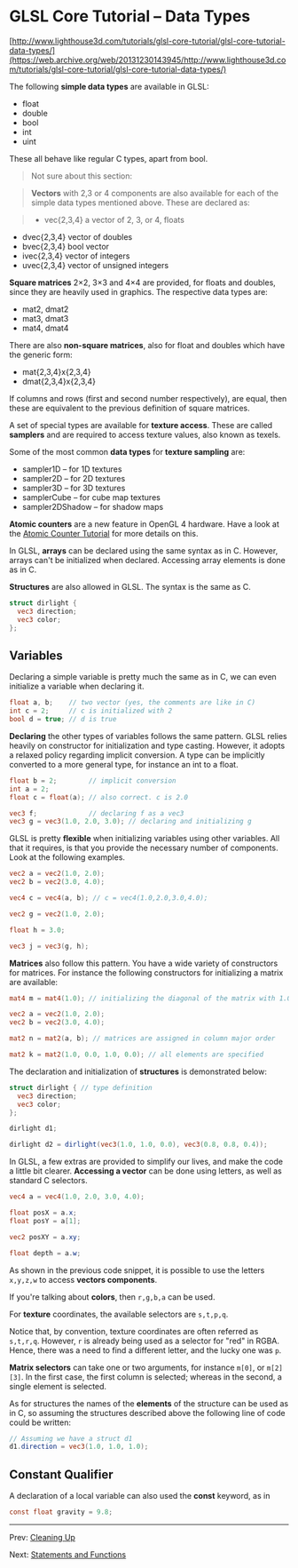 # GLSL Core Tutorial – Data Types

[http://www.lighthouse3d.com/tutorials/glsl-core-tutorial/glsl-core-tutorial-data-types/](https://web.archive.org/web/20131230143945/http://www.lighthouse3d.com/tutorials/glsl-core-tutorial/glsl-core-tutorial-data-types/)

The following **simple data types** are available in GLSL:

* float
* double
* bool
* int
* uint

These all behave like regular C types, apart from bool.

> Not sure about this section:

> **Vectors** with 2,3 or 4 components are also available for each of the simple data types mentioned above. These are declared as:

> * vec{2,3,4} a vector of 2, 3, or 4, floats
* dvec{2,3,4} vector of doubles
* bvec{2,3,4} bool vector
* ivec{2,3,4} vector of integers
* uvec{2,3,4} vector of unsigned integers

**Square matrices** 2×2, 3×3 and 4×4 are provided, for floats and doubles, since they are heavily used in graphics. The respective data types are:

* mat2, dmat2
* mat3, dmat3
* mat4, dmat4

There are also **non-square matrices**, also for float and doubles which have the generic form:

* mat{2,3,4}x{2,3,4}
* dmat{2,3,4}x{2,3,4}

If columns and rows (first and second number respectively), are equal, then these are equivalent to the previous definition of square matrices.

A set of special types are available for **texture access**. These are called **samplers** and are required to access texture values, also known as texels.

Some of the most common **data types** for **texture sampling** are:

* sampler1D – for 1D textures
* sampler2D – for 2D textures
* sampler3D – for 3D textures
* samplerCube – for cube map textures
* sampler2DShadow – for shadow maps

**Atomic counters** are a new feature in OpenGL 4 hardware. Have a look at the [Atomic Counter Tutorial](https://web.archive.org/web/20131230143945/http://www.lighthouse3d.com/cg-topics/opengl-atomic-counters/) for more details on this.

In GLSL, **arrays** can be declared using the same syntax as in C. However, arrays can't be initialized when declared. Accessing array elements is done as in C.

**Structures** are also allowed in GLSL. The syntax is the same as C.

```glsl
struct dirlight {
  vec3 direction;
  vec3 color;
};
```

## Variables

Declaring a simple variable is pretty much the same as in C, we can even initialize a variable when declaring it.

```glsl
float a, b;    // two vector (yes, the comments are like in C)
int c = 2;     // c is initialized with 2
bool d = true; // d is true

```

**Declaring** the other types of variables follows the same pattern. GLSL relies heavily on constructor for initialization and type casting. However, it adopts a relaxed policy regarding implicit conversion. A type can be implicitly converted to a more general type, for instance an int to a float.

```glsl
float b = 2;        // implicit conversion
int a = 2;
float c = float(a); // also correct. c is 2.0

vec3 f;             // declaring f as a vec3
vec3 g = vec3(1.0, 2.0, 3.0); // declaring and initializing g
```

GLSL is pretty **flexible** when initializing variables using other variables. All that it requires, is that you provide the necessary number of components. Look at the following examples.

```glsl
vec2 a = vec2(1.0, 2.0);
vec2 b = vec2(3.0, 4.0);

vec4 c = vec4(a, b); // c = vec4(1.0,2.0,3.0,4.0);

vec2 g = vec2(1.0, 2.0);

float h = 3.0;

vec3 j = vec3(g, h);
```

**Matrices** also follow this pattern. You have a wide variety of constructors for matrices. For instance the following constructors for initializing a matrix are available:

```glsl
mat4 m = mat4(1.0); // initializing the diagonal of the matrix with 1.0

vec2 a = vec2(1.0, 2.0);
vec2 b = vec2(3.0, 4.0);

mat2 n = mat2(a, b); // matrices are assigned in column major order

mat2 k = mat2(1.0, 0.0, 1.0, 0.0); // all elements are specified
```

The declaration and initialization of **structures** is demonstrated below:

```glsl
struct dirlight { // type definition
  vec3 direction;
  vec3 color;
};

dirlight d1;

dirlight d2 = dirlight(vec3(1.0, 1.0, 0.0), vec3(0.8, 0.8, 0.4));
```

In GLSL, a few extras are provided to simplify our lives, and make the code a little bit clearer. **Accessing a vector** can be done using letters, as well as standard C selectors.

```glsl
vec4 a = vec4(1.0, 2.0, 3.0, 4.0);

float posX = a.x;
float posY = a[1];

vec2 posXY = a.xy;

float depth = a.w;
```

As shown in the previous code snippet, it is possible to use the letters `x,y,z,w` to access **vectors components**. 

If you're talking about **colors**, then `r,g,b,a` can be used.

For **texture** coordinates, the available selectors are `s,t,p,q`.

Notice that, by convention, texture coordinates are often referred as `s,t,r,q`. However, `r` is already being used as a selector for "red" in RGBA. Hence, there was a need to find a different letter, and the lucky one was `p`.

**Matrix selectors** can take one or two arguments, for instance `m[0]`, or `m[2][3]`. In the first case, the first column is selected; whereas in the second, a single element is selected.

As for structures the names of the **elements** of the structure can be used as in C, so assuming the structures described above the following line of code could be written:

```glsl
// Assuming we have a struct d1
d1.direction = vec3(1.0, 1.0, 1.0);
```

## Constant Qualifier

A declaration of a local variable can also used the **const** keyword, as in

```glsl
const float gravity = 9.8;
```

<hr>

Prev: [Cleaning Up](https://web.archive.org/web/20131230143945/http://www.lighthouse3d.com/tutorials/glsl-core-tutorial/glsl-core-tutorial-cleaning-up/)

Next: [Statements and Functions](https://web.archive.org/web/20131230143945/http://www.lighthouse3d.com/tutorials/glsl-core-tutorial/glsl-core-tutorial-statements-and-functions/)	 
